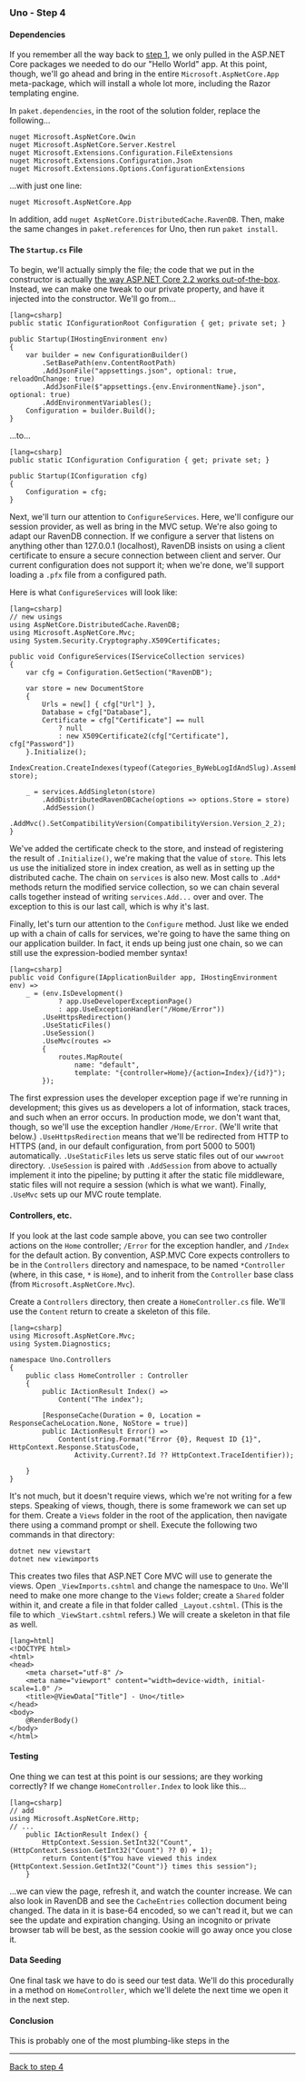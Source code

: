 ### Uno - Step 4

#### Dependencies

If you remember all the way back to [step 1](../step1/uno.html), we only pulled in the ASP.NET Core packages we needed to do our "Hello World" app. At this point, though, we'll go ahead and bring in the entire `Microsoft.AspNetCore.App` meta-package, which will install a whole lot more, including the Razor templating engine.

In `paket.dependencies`, in the root of the solution folder, replace the following...

    nuget Microsoft.AspNetCore.Owin
    nuget Microsoft.AspNetCore.Server.Kestrel
    nuget Microsoft.Extensions.Configuration.FileExtensions
    nuget Microsoft.Extensions.Configuration.Json
    nuget Microsoft.Extensions.Options.ConfigurationExtensions

...with just one line:

    nuget Microsoft.AspNetCore.App

In addition, add `nuget AspNetCore.DistributedCache.RavenDB`. Then, make the same changes in `paket.references` for Uno, then run `paket install`.

#### The `Startup.cs` File

To begin, we'll actually simply the file; the code that we put in the constructor is actually [the way ASP.NET Core 2.2 works out-of-the-box](https://docs.microsoft.com/en-us/aspnet/core/fundamentals/configuration/?view=aspnetcore-2.2#default-configuration). Instead, we can make one tweak to our private property, and have it injected into the constructor. We'll go from...

    [lang=csharp]
    public static IConfigurationRoot Configuration { get; private set; }
        
    public Startup(IHostingEnvironment env)
    {
        var builder = new ConfigurationBuilder()
            .SetBasePath(env.ContentRootPath)
            .AddJsonFile("appsettings.json", optional: true, reloadOnChange: true)
            .AddJsonFile($"appsettings.{env.EnvironmentName}.json", optional: true)
            .AddEnvironmentVariables();
        Configuration = builder.Build();
    }

...to...

    [lang=csharp]
    public static IConfiguration Configuration { get; private set; }
    
    public Startup(IConfiguration cfg)
    {
        Configuration = cfg;
    }

Next, we'll turn our attention to `ConfigureServices`. Here, we'll configure our session provider, as well as bring in the MVC setup. We're also going to adapt our RavenDB connection. If we configure a server that listens on anything other than 127.0.0.1 (localhost), RavenDB insists on using a client certificate to ensure a secure connection between client and server. Our current configuration does not support it; when we're done, we'll support loading a `.pfx` file from a configured path.

Here is what `ConfigureServices` will look like:

    [lang=csharp]
    // new usings
    using AspNetCore.DistributedCache.RavenDB;
    using Microsoft.AspNetCore.Mvc;
    using System.Security.Cryptography.X509Certificates;

    public void ConfigureServices(IServiceCollection services)
    {
        var cfg = Configuration.GetSection("RavenDB");
        
        var store = new DocumentStore
        {
            Urls = new[] { cfg["Url"] },
            Database = cfg["Database"],
            Certificate = cfg["Certificate"] == null
                ? null
                : new X509Certificate2(cfg["Certificate"], cfg["Password"])
        }.Initialize();
        IndexCreation.CreateIndexes(typeof(Categories_ByWebLogIdAndSlug).Assembly, store);
            
        _ = services.AddSingleton(store)
            .AddDistributedRavenDBCache(options => options.Store = store)
            .AddSession()
            .AddMvc().SetCompatibilityVersion(CompatibilityVersion.Version_2_2);
    }

We've added the certificate check to the store, and instead of registering the result of `.Initialize()`, we're making that the value of `store`. This lets us use the initialized store in index creation, as well as in setting up the distributed cache. The chain on `services` is also new. Most calls to `.Add*` methods return the modified service collection, so we can chain several calls together instead of writing `services.Add...` over and over. The exception to this is our last call, which is why it's last.

Finally, let's turn our attention to the `Configure` method. Just like we ended up with a chain of calls for services, we're going to have the same thing on our application builder. In fact, it ends up being just one chain, so we can still use the expression-bodied member syntax!

    [lang=csharp]
    public void Configure(IApplicationBuilder app, IHostingEnvironment env) =>
        _ = (env.IsDevelopment()
                ? app.UseDeveloperExceptionPage()
                : app.UseExceptionHandler("/Home/Error"))
            .UseHttpsRedirection()
            .UseStaticFiles()
            .UseSession()
            .UseMvc(routes =>
            {
                routes.MapRoute(
                    name: "default",
                    template: "{controller=Home}/{action=Index}/{id?}");
            });

The first expression uses the developer exception page if we're running in development; this gives us as developers a lot of information, stack traces, and such when an error occurs. In production mode, we don't want that, though, so we'll use the exception handler `/Home/Error`. (We'll write that below.) `.UseHttpsRedirection` means that we'll be redirected from HTTP to HTTPS (and, in our default configuration, from port 5000 to 5001) automatically. `.UseStaticFiles` lets us serve static files out of our `wwwroot` directory. `.UseSession` is paired with `.AddSession` from above to actually implement it into the pipeline; by putting it after the static file middleware, static files will not require a session (which is what we want). Finally, `.UseMvc` sets up our MVC route template.

#### Controllers, etc.

If you look at the last code sample above, you can see two controller actions on the `Home` controller; `/Error` for the exception handler, and `/Index` for the default action. By convention, ASP.MVC Core expects controllers to be in the `Controllers` directory and namespace, to be named `*Controller` (where, in this case, `*` is `Home`), and to inherit from the `Controller` base class (from `Microsoft.AspNetCore.Mvc`).

Create a `Controllers` directory, then create a `HomeController.cs` file. We'll use the `Content` return to create a skeleton of this file.

    [lang=csharp]
    using Microsoft.AspNetCore.Mvc;
    using System.Diagnostics;

    namespace Uno.Controllers
    {
        public class HomeController : Controller
        {
            public IActionResult Index() =>
                Content("The index");

            [ResponseCache(Duration = 0, Location = ResponseCacheLocation.None, NoStore = true)]
            public IActionResult Error() =>
                Content(string.Format("Error {0}, Request ID {1}", HttpContext.Response.StatusCode,
                    Activity.Current?.Id ?? HttpContext.TraceIdentifier));

        }
    }

It's not much, but it doesn't require views, which we're not writing for a few steps. Speaking of views, though, there is some framework we can set up for them. Create a `Views` folder in the root of the application, then navigate there using a command prompt or shell. Execute the following two commands in that directory:

    dotnet new viewstart
    dotnet new viewimports

This creates two files that ASP.NET Core MVC will use to generate the views. Open `_ViewImports.cshtml` and change the namespace to `Uno`. We'll need to make one more change to the `Views` folder; create a `Shared` folder within it, and create a file in that folder called `_Layout.cshtml`. (This is the file to which `_ViewStart.cshtml` refers.) We will create a skeleton in that file as well.

    [lang=html]
    <!DOCTYPE html>
    <html>
    <head>
        <meta charset="utf-8" />
        <meta name="viewport" content="width=device-width, initial-scale=1.0" />
        <title>@ViewData["Title"] - Uno</title>
    </head>
    <body>
        @RenderBody()
    </body>
    </html>

#### Testing

One thing we can test at this point is our sessions; are they working correctly? If we change `HomeController.Index` to look like this...

    [lang=csharp]
    // add
    using Microsoft.AspNetCore.Http;
    // ...
        public IActionResult Index() {
            HttpContext.Session.SetInt32("Count", (HttpContext.Session.GetInt32("Count") ?? 0) + 1);
            return Content($"You have viewed this index {HttpContext.Session.GetInt32("Count")} times this session");
        }

...we can view the page, refresh it, and watch the counter increase. We can also look in RavenDB and see the `CacheEntries` collection document being changed. The data in it is base-64 encoded, so we can't read it, but we can see the update and expiration changing. Using an incognito or private browser tab will be best, as the session cookie will go away once you close it.

#### Data Seeding

One final task we have to do is seed our test data. We'll do this procedurally in a method on `HomeController`, which we'll delete the next time we open it in the next step.

#### Conclusion

This is probably one of the most plumbing-like steps in the 

----
[Back to step 4](../step4)
